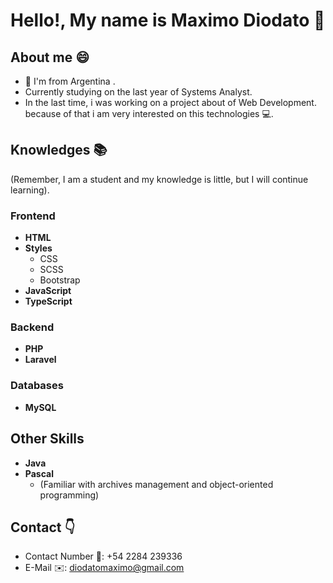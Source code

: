 # Hello!, My name is Maximo Diodato 👋 

## About me 😄
* 📍 I'm from Argentina .
* Currently studying on the last year of Systems Analyst.
* In the last time, i was working on a project about of Web Development. because of that i am very interested on this technologies 💻.

## Knowledges 📚
(Remember, I am a student and my knowledge is little, but I will continue learning).

### Frontend
- **HTML**
- **Styles**
  - CSS
  - SCSS
  - Bootstrap
- **JavaScript**
- **TypeScript**

 ### Backend
- **PHP**
- **Laravel**

### Databases
- **MySQL**

## Other Skills
- **Java**
- **Pascal** 
  - (Familiar with archives management and object-oriented programming)
 
  
## Contact 👇
- Contact Number 📱: +54 2284 239336
- E-Mail ✉️: diodatomaximo@gmail.com
